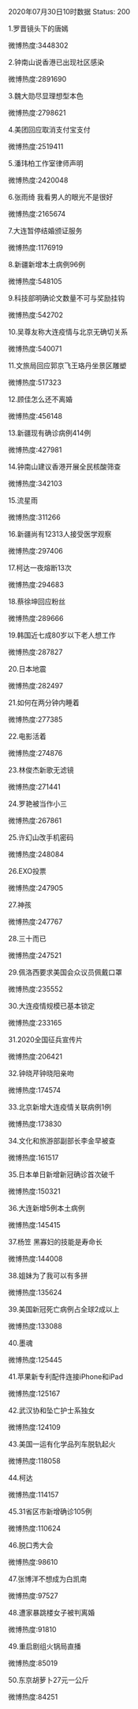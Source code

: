 2020年07月30日10时数据
Status: 200

1.罗晋镜头下的唐嫣

微博热度:3448302

2.钟南山说香港已出现社区感染

微博热度:2891690

3.魏大勋尽显理想型本色

微博热度:2798621

4.美团回应取消支付宝支付

微博热度:2519411

5.潘玮柏工作室律师声明

微博热度:2420048

6.张雨绮 我看男人的眼光不是很好

微博热度:2165674

7.大连暂停结婚颁证服务

微博热度:1176919

8.新疆新增本土病例96例

微博热度:548105

9.科技部明确论文数量不可与奖励挂钩

微博热度:542702

10.吴尊友称大连疫情与北京无确切关系

微博热度:540071

11.文旅局回应郭京飞王珞丹坐景区雕塑

微博热度:517323

12.顾佳怎么还不离婚

微博热度:456148

13.新疆现有确诊病例414例

微博热度:427981

14.钟南山建议香港开展全民核酸筛查

微博热度:342103

15.流星雨

微博热度:311266

16.新疆尚有12313人接受医学观察

微博热度:297406

17.柯达一夜熔断13次

微博热度:294683

18.蔡徐坤回应粉丝

微博热度:289666

19.韩国近七成80岁以下老人想工作

微博热度:287827

20.日本地震

微博热度:282497

21.如何在两分钟内睡着

微博热度:277385

22.电影活着

微博热度:274876

23.林俊杰新歌无滤镜

微博热度:271441

24.罗艳被当作小三

微博热度:267861

25.许幻山改手机密码

微博热度:248084

26.EXO投票

微博热度:247905

27.神孩

微博热度:247767

28.三十而已

微博热度:247521

29.佩洛西要求美国会众议员佩戴口罩

微博热度:235552

30.大连疫情规模已基本锁定

微博热度:233165

31.2020全国征兵宣传片

微博热度:206421

32.钟晓芹钟晓阳亲吻

微博热度:174574

33.北京新增大连疫情关联病例1例

微博热度:173830

34.文化和旅游部副部长李金早被查

微博热度:161517

35.日本单日新增新冠确诊首次破千

微博热度:150321

36.大连新增5例本土病例

微博热度:145415

37.杨笠 黑寡妇的技能是寿命长

微博热度:144008

38.姐妹为了我可以有多拼

微博热度:135624

39.美国新冠死亡病例占全球2成以上

微博热度:133088

40.墨魂

微博热度:125445

41.苹果新专利配件连接iPhone和iPad

微博热度:125167

42.武汉协和坠亡护士系独女

微博热度:124109

43.美国一运有化学品列车脱轨起火

微博热度:118058

44.柯达

微博热度:114157

45.31省区市新增确诊105例

微博热度:110624

46.脱口秀大会

微博热度:98610

47.张博洋不想成为白凯南

微博热度:97527

48.遭家暴跳楼女子被判离婚

微博热度:91810

49.重启剧组火锅局直播

微博热度:85019

50.东京胡萝卜27元一公斤

微博热度:84251

